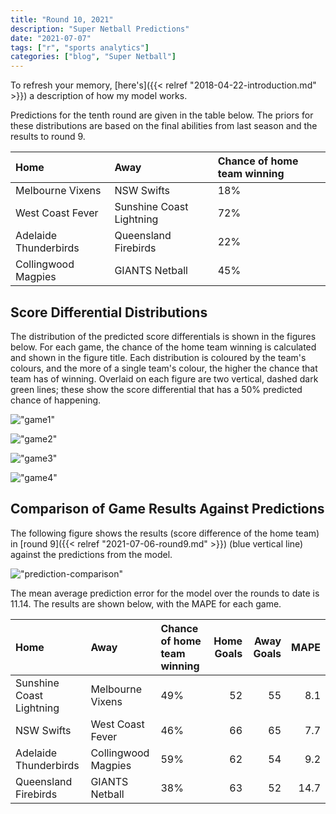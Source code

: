 ```yaml
---
title: "Round 10, 2021"
description: "Super Netball Predictions"
date: "2021-07-07"
tags: ["r", "sports analytics"]
categories: ["blog", "Super Netball"]
---
```


<!-- Time-stamp: <2021-07-08 11:03:52 (sprazza)> -->





To refresh your memory, [here's]({{< relref "2018-04-22-introduction.md" >}}) a description of how my model works.

Predictions for the tenth round are given in the table below. The priors for these distributions are based on the final abilities from last season and the results to round 9.


|Home                  |Away                     |Chance of home team winning |
|:---------------------|:------------------------|:---------------------------|
|Melbourne Vixens      |NSW Swifts               |18%                         |
|West Coast Fever      |Sunshine Coast Lightning |72%                         |
|Adelaide Thunderbirds |Queensland Firebirds     |22%                         |
|Collingwood Magpies   |GIANTS Netball           |45%                         |

## Score Differential Distributions

The distribution of the predicted score differentials is shown in the figures below. For each game, the chance of the home team winning is calculated and shown in the figure title. Each distribution is coloured by the team's colours, and the more of a single team's colour, the higher the chance that team has of winning. Overlaid on each figure are two vertical, dashed dark green lines; these show the score differential that has a 50% predicted chance of happening.

!["game1"](/sn-assets/2021/round10/game-1.png)

!["game2"](/sn-assets/2021/round10/game-2.png)

!["game3"](/sn-assets/2021/round10/game-3.png)

!["game4"](/sn-assets/2021/round10/game-4.png)

## Comparison of Game Results Against Predictions

The following figure shows the results (score difference of the home team) in [round 9]({{< relref "2021-07-06-round9.md" >}}) (blue vertical line) against the predictions from the model.

!["prediction-comparison"](/sn-assets/2021/round10/plot-grid-comparison.png)

The mean average prediction error for the model over the rounds to date is 11.14. The results are shown below, with the MAPE for each game.


|Home                     |Away                |Chance of home team winning | Home Goals| Away Goals| MAPE|
|:------------------------|:-------------------|:---------------------------|----------:|----------:|----:|
|Sunshine Coast Lightning |Melbourne Vixens    |49%                         |         52|         55|  8.1|
|NSW Swifts               |West Coast Fever    |46%                         |         66|         65|  7.7|
|Adelaide Thunderbirds    |Collingwood Magpies |59%                         |         62|         54|  9.2|
|Queensland Firebirds     |GIANTS Netball      |38%                         |         63|         52| 14.7|
